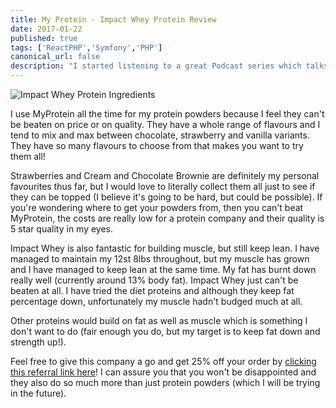 ```yaml
---
title: My Protein - Impact Whey Protein Review
date: 2017-01-22
published: true
tags: ['ReactPHP','Symfony','PHP']
canonical_url: false
description: "I started listening to a great Podcast series which talks a lot about different PHP and server technologies and on one of the later episodes, they talk about ReactPHP."
---
```


![Impact Whey Protein Ingredients](https://www.barbellsandbeards.com/wp-content/uploads/2015/12/MyProtein-Impact-Whey-Amino-Acids.jpg)

I use MyProtein all the time for my protein powders because I feel they can't be beaten on price or on quality. They have a whole range of flavours and I tend to mix and max between chocolate, strawberry and vanilla variants. They have so many flavours to choose from that makes you want to try them all!

Strawberries and Cream and Chocolate Brownie are definitely my personal favourites thus far, but I would love to literally collect them all just to see if they can be topped (I believe it's going to be hard, but could be possible). If you're wondering where to get your powders from, then you can't beat MyProtein, the costs are really low for a protein company and their quality is 5 star quality in my eyes.

Impact Whey is also fantastic for building muscle, but still keep lean. I have managed to maintain my 12st 8lbs throughout, but my muscle has grown and I have managed to keep lean at the same time. My fat has burnt down really well (currently around 13% body fat). Impact Whey just can't be beaten at all. I have tried the diet proteins and although they keep fat percentage down, unfortunately my muscle hadn't budged much at all.

Other proteins would build on fat as well as muscle which is something I don't want to do (fair enough you do, but my target is to keep fat down and strength up!).

Feel free to give this company a go and get 25% off your order by [clicking this referral link here](https://www.myprotein.com/referrals.list?applyCode=MICHAEL-RLQO&li)! I can assure you that you won't be disappointed and they also do so much more than just protein powders (which I will be trying in the future).
